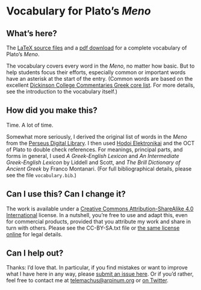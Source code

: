 # Vocabulary for Plato’s *Meno*

## What’s here?

The [LaTeX source files][source] and a [pdf download][download] for a complete vocabulary of Plato’s *Meno*.

The vocabulary covers every word in the *Meno*, no matter how basic. But to help students focus their efforts, especially common or important words have an asterisk at the start of the entry. (Common words are based on the excellent [Dickinson College Commentaries Greek core list][dccgreek]. For more details, see the introduction to the vocabulary itself.)

[source]: https://bitbucket.org/telemachus/meno-vocabulary/src
[download]: https://bitbucket.org/telemachus/meno-vocabulary/downloads
[dccgreek]: http://dcc.dickinson.edu/greek-core-list

## How did you make this?

Time. A lot of time.

Somewhat more seriously, I derived the original list of words in the *Meno* from the [Perseus Digital Library][perseus]. I then used [Hodoi Elektronikai][hodoi] and the OCT of Plato to double check references. For meanings, principal parts, and forms in general, I used *A Greek-English Lexicon* and *An Intermediate Greek-English Lexicon* by Liddell and Scott, and *The Brill Dictionary of Ancient Greek* by Franco Montanari. (For full bibliographical details, please see the file `vocabulary.bib`.)

## Can I use this? Can I change it?

The work is available under a [Creative Commons Attribution-ShareAlike 4.0 International][cc] license. In a nutshell, you’re free to use and adapt this, even for commercial products, provided that you attribute my work and share in turn with others. Please see the CC-BY-SA.txt file or [the same license online][cc] for legal details.

## Can I help out?

Thanks: I’d love that. In particular, if you find mistakes or want to improve what I have here in any way, please [submit an issue here][issue]. Or if you’d rather, feel free to contact me at <a href=”&#109;&#x61;&#x69;&#108;&#116;&#x6f;&#x3a;&#116;&#101;&#108;&#x65;&#109;&#97;&#99;&#104;&#117;&#115;&#64;&#x61;&#x72;&#112;&#x69;&#110;&#117;&#109;&#x2e;&#111;&#114;&#x67;”>&#116;&#x65;&#108;&#x65;&#x6d;&#97;&#x63;&#104;&#x75;&#x73;&#64;&#x61;&#114;&#112;&#x69;&#110;&#117;&#x6d;&#46;&#111;&#114;&#x67;</a> or [on Twitter][twitter].

[perseus]: http://www.perseus.tufts.edu/hopper
[hodoi]: http://mercure.fltr.ucl.ac.be/Hodoi/concordances/platon_menon/listvocabulaire.cfm?lettre=001
[cc]: https://creativecommons.org/licenses/by-sa/4.0/legalcode
[issue]: https://bitbucket.org/telemachus/meno-vocabulary/issues
[twitter]: https://twitter.com/telemachus
